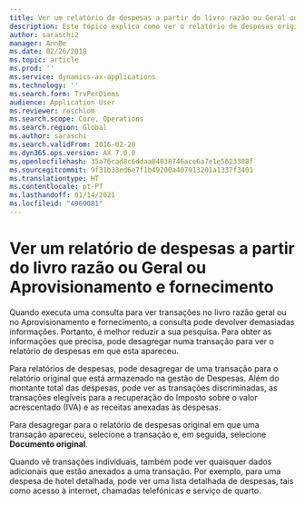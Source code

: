 ```yaml
---
title: Ver um relatório de despesas a partir do livro razão ou Geral ou Aprovisionamento e fornecimento
description: Este tópico explica como ver o relatório de despesas original em que uma transação apareceu.
author: saraschi2
manager: AnnBe
ms.date: 02/26/2018
ms.topic: article
ms.prod: ''
ms.service: dynamics-ax-applications
ms.technology: ''
ms.search.form: TrvPerDiems
audience: Application User
ms.reviewer: roschlom
ms.search.scope: Core, Operations
ms.search.region: Global
ms.author: saraschi
ms.search.validFrom: 2016-02-28
ms.dyn365.ops.version: AX 7.0.0
ms.openlocfilehash: 35a76cad8c6ddaa84038746ace6a7e1e5623388f
ms.sourcegitcommit: 9f31b33ed6e7f1b49200a407913201a1337f3401
ms.translationtype: HT
ms.contentlocale: pt-PT
ms.lasthandoff: 01/14/2021
ms.locfileid: "4960081"
---
```

# <a name="view-an-expense-report-from-general-ledger-or-procurement-and-sourcing"></a>Ver um relatório de despesas a partir do livro razão ou Geral ou Aprovisionamento e fornecimento

Quando executa uma consulta para ver transações no livro razão geral ou no Aprovisionamento e fornecimento, a consulta pode devolver demasiadas informações. Portanto, é melhor reduzir a sua pesquisa. Para obter as informações que precisa, pode desagregar numa transação para ver o relatório de despesas em que esta apareceu.

Para relatórios de despesas, pode desagregar de uma transação para o relatório original que está armazenado na gestão de Despesas. Além do montante total das despesas, pode ver as transações discriminadas, as transações elegíveis para a recuperação do Imposto sobre o valor acrescentado (IVA) e as receitas anexadas às despesas.

Para desagregar para o relatório de despesas original em que uma transação apareceu, selecione a transação e, em seguida, selecione **Documento original**.

Quando vê transações individuais, também pode ver quaisquer dados adicionais que estão anexados a uma transação. Por exemplo, para uma despesa de hotel detalhada, pode ver uma lista detalhada de despesas, tais como acesso à internet, chamadas telefónicas e serviço de quarto.
